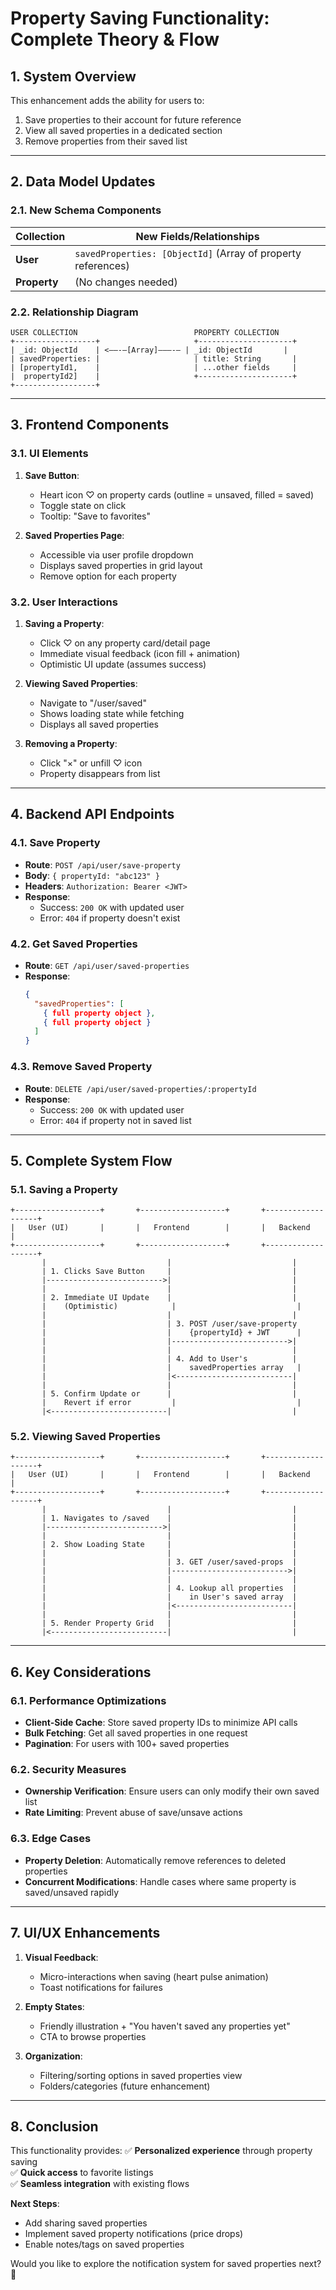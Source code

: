 # **Property Saving Functionality: Complete Theory & Flow**

## **1. System Overview**

This enhancement adds the ability for users to:

1. Save properties to their account for future reference
2. View all saved properties in a dedicated section
3. Remove properties from their saved list

---

## **2. Data Model Updates**

### **2.1. New Schema Components**

| Collection   | New Fields/Relationships                                     |
| ------------ | ------------------------------------------------------------ |
| **User**     | `savedProperties: [ObjectId]` (Array of property references) |
| **Property** | (No changes needed)                                          |

### **2.2. Relationship Diagram**

```plaintext
USER COLLECTION                          PROPERTY COLLECTION
+------------------+                     +---------------------+
| _id: ObjectId    | <——-—[Array]———-— | _id: ObjectId       |
| savedProperties: |                     | title: String       |
| [propertyId1,    |                     | ...other fields     |
|  propertyId2]    |                     +---------------------+
+------------------+
```

---

## **3. Frontend Components**

### **3.1. UI Elements**

1. **Save Button**:

   - Heart icon ♡ on property cards (outline = unsaved, filled = saved)
   - Toggle state on click
   - Tooltip: "Save to favorites"

2. **Saved Properties Page**:
   - Accessible via user profile dropdown
   - Displays saved properties in grid layout
   - Remove option for each property

### **3.2. User Interactions**

1. **Saving a Property**:

   - Click ♡ on any property card/detail page
   - Immediate visual feedback (icon fill + animation)
   - Optimistic UI update (assumes success)

2. **Viewing Saved Properties**:

   - Navigate to "/user/saved"
   - Shows loading state while fetching
   - Displays all saved properties

3. **Removing a Property**:
   - Click "×" or unfill ♡ icon
   - Property disappears from list

---

## **4. Backend API Endpoints**

### **4.1. Save Property**

- **Route**: `POST /api/user/save-property`
- **Body**: `{ propertyId: "abc123" }`
- **Headers**: `Authorization: Bearer <JWT>`
- **Response**:
  - Success: `200 OK` with updated user
  - Error: `404` if property doesn't exist

### **4.2. Get Saved Properties**

- **Route**: `GET /api/user/saved-properties`
- **Response**:
  ```json
  {
    "savedProperties": [
      { full property object },
      { full property object }
    ]
  }
  ```

### **4.3. Remove Saved Property**

- **Route**: `DELETE /api/user/saved-properties/:propertyId`
- **Response**:
  - Success: `200 OK` with updated user
  - Error: `404` if property not in saved list

---

## **5. Complete System Flow**

### **5.1. Saving a Property**

```plaintext
+-------------------+       +-------------------+       +-------------------+
|   User (UI)       |       |   Frontend        |       |   Backend         |
+-------------------+       +-------------------+       +-------------------+
       |                           |                           |
       | 1. Clicks Save Button     |                           |
       |-------------------------->|                           |
       |                           |                           |
       | 2. Immediate UI Update    |                           |
       |    (Optimistic)            |                           |
       |                           |                           |
       |                           | 3. POST /user/save-property
       |                           |    {propertyId} + JWT      |
       |                           |-------------------------->|
       |                           |                           |
       |                           | 4. Add to User's          |
       |                           |    savedProperties array   |
       |                           |<--------------------------|
       |                           |                           |
       | 5. Confirm Update or      |                           |
       |    Revert if error         |                           |
       |<--------------------------|                           |
```

### **5.2. Viewing Saved Properties**

```plaintext
+-------------------+       +-------------------+       +-------------------+
|   User (UI)       |       |   Frontend        |       |   Backend         |
+-------------------+       +-------------------+       +-------------------+
       |                           |                           |
       | 1. Navigates to /saved    |                           |
       |-------------------------->|                           |
       |                           |                           |
       | 2. Show Loading State     |                           |
       |                           |                           |
       |                           | 3. GET /user/saved-props  |
       |                           |-------------------------->|
       |                           |                           |
       |                           | 4. Lookup all properties  |
       |                           |    in User's saved array  |
       |                           |<--------------------------|
       |                           |                           |
       | 5. Render Property Grid   |                           |
       |<--------------------------|                           |
```

---

## **6. Key Considerations**

### **6.1. Performance Optimizations**

- **Client-Side Cache**: Store saved property IDs to minimize API calls
- **Bulk Fetching**: Get all saved properties in one request
- **Pagination**: For users with 100+ saved properties

### **6.2. Security Measures**

- **Ownership Verification**: Ensure users can only modify their own saved list
- **Rate Limiting**: Prevent abuse of save/unsave actions

### **6.3. Edge Cases**

- **Property Deletion**: Automatically remove references to deleted properties
- **Concurrent Modifications**: Handle cases where same property is saved/unsaved rapidly

---

## **7. UI/UX Enhancements**

1. **Visual Feedback**:

   - Micro-interactions when saving (heart pulse animation)
   - Toast notifications for failures

2. **Empty States**:

   - Friendly illustration + "You haven't saved any properties yet"
   - CTA to browse properties

3. **Organization**:
   - Filtering/sorting options in saved properties view
   - Folders/categories (future enhancement)

---

## **8. Conclusion**

This functionality provides:
✅ **Personalized experience** through property saving  
✅ **Quick access** to favorite listings  
✅ **Seamless integration** with existing flows

**Next Steps**:

- Add sharing saved properties
- Implement saved property notifications (price drops)
- Enable notes/tags on saved properties

Would you like to explore the notification system for saved properties next? 🔔
